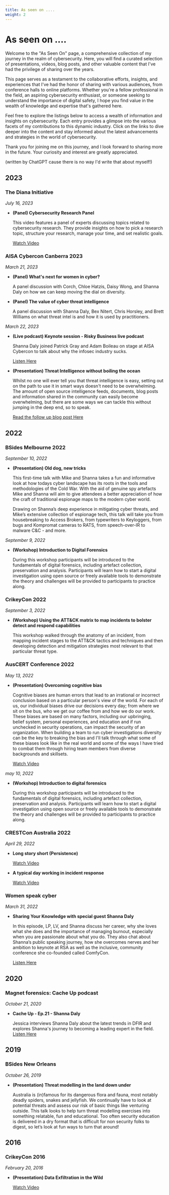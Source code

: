 ```yaml
---
title: As seen on ....
weight: 2
---
```


# As seen on ....

Welcome to the "As Seen On" page, a comprehensive collection of my journey in the realm of cybersecurity. Here, you will find a curated selection of presentations, videos, blog posts, and other valuable content that I've had the privilege of sharing over the years.

This page serves as a testament to the collaborative efforts, insights, and experiences that I've had the honor of sharing with various audiences, from conference halls to online platforms. Whether you're a fellow professional in the field, an aspiring cybersecurity enthusiast, or someone seeking to understand the importance of digital safety, I hope you find value in the wealth of knowledge and expertise that's gathered here.

Feel free to explore the listings below to access a wealth of information and insights on cybersecurity. Each entry provides a glimpse into the various facets of my contributions to this dynamic industry. Click on the links to dive deeper into the content and stay informed about the latest advancements and strategies in the world of cybersecurity.

Thank you for joining me on this journey, and I look forward to sharing more in the future. Your curiosity and interest are greatly appreciated.

(written by ChatGPT cause there is no way I'd write that about myself!)

## 2023

### The Diana Initiative
*July 16, 2023*
* **(Panel) Cybersecurity Research Panel**
    
    This video features a panel of experts discussing topics related to cybersecurity research. They provide insights on how to pick a research topic, structure your research, manage your time, and set realistic goals.
    
    [Watch Video](https://youtu.be/_SwOxK3T1gg?si=EwoVqQMvHhT2ActD)

### AISA Cybercon Canberra 2023
*March 21, 2023*
* **(Panel) What's next for women in cyber?**
    
    A panel discussion with Corch, Chloe Hatzis, Daisy Wong, and Shanna Daly on how we can keep moving the dial on diversity.

* **(Panel) The value of cyber threat intelligence**

    A panel discussion with Shanna Daly, Bex Nitert, Chris Horsley, and Brett Williams on what threat intel is and how it is used by practitioners.

*March 22, 2023*
* **(Live podcast) Keynote session - Risky Business live podcast**

    Shanna Daly joined Patrick Gray and Adam Boileau on stage at AISA Cybercon to talk about why the infosec industry sucks.

    [Listen Here](https://risky.biz/RB700/)

* **(Presentation) Threat Intelligence without boiling the ocean**

    Whilst no one will ever tell you that threat intelligence is easy, setting out on the path to use it in smart ways doesn't need to be overwhelming. The amount of open source intelligence feeds, documents, blog posts and information shared in the community can easily become overwhelming, but there are some ways we can tackle this without jumping in the deep end, so to speak.

    [Read the follow up blog post Here](https://www.cosive.com/blog/docintel-misp-threat-intelligence-without-boiling-the-ocean)

## 2022

### BSides Melbourne 2022
*September 10, 2022*

* **(Presentation) Old dog, new tricks**

    This first-time talk with Mike and Shanna takes a fun and informative look at how todays cyber landscape has its roots in the tools and methodologies of the Cold War. With the aid of genuine spy artefacts Mike and Shanna will aim to give attendees a better appreciation of how the craft of traditional espionage maps to the modern cyber world.
    
    Drawing on Shanna’s deep experience in mitigating cyber threats, and Mike’s extensive collection of espionage tech, this talk will take you from housebreaking to Access Brokers, from typewriters to Keyloggers, from bugs and Kompromat cameras to RATS, from speech-over-IR to malware C&C - and more.

*September 9, 2022*
* **(Workshop) Introduction to Digital Forensics**

    During this workshop participants will be introduced to the fundamentals of digital forensics, including artefact collection, preservation and analysis. Participants will learn how to start a digital investigation using open source or freely available tools to demonstrate the theory and challenges will be provided to participants to practice along. 

### CrikeyCon 2022
*September 3, 2022*
* **(Workshop) Using the ATT&CK matrix to map incidents to bolster detect and respond capabilities**
    
    This workshop walked through the anatomy of an incident, from mapping incident stages to the ATT&CK tactics and techniques and then developing detection and mitigation strategies most relevant to that particular threat type.

### AusCERT Conference 2022
*May 13, 2022*
* **(Presentation) Overcoming cognitive bias**

    Cognitive biases are human errors that lead to an irrational or incorrect conclusion based on a particular person's view of the world. For each of us, our individual biases drive our decisions every day; from where we sit on the bus, who we get our coffee from and how we do our work. These biases are based on many factors, including our upbringing, belief system, personal experiences, and education and if run unchecked in security operations, can impact the security of an organization. When building a team to run cyber investigations diversity can be the key to breaking the bias and I'll talk through what some of these biases look like in the real world and some of the ways I have tried to combat them through hiring team members from diverse backgrounds and skillsets.

    [Watch Video](https://youtu.be/X7e8weJ2p5I?si=_tJFhxHv94alwKXE)

*may 10, 2022*
* **(Workshop) Introduction to digital forensics**

    During this workshop participants will be introduced to the fundamentals of digital forensics, including artefact collection, preservation and analysis. Participants will learn how to start a digital investigation using open source or freely available tools to demonstrate the theory and challenges will be provided to participants to practice along.

### CRESTCon Australia 2022
*April 29, 2022*
  * **Long story short (Persistence)**
    
    [Watch Video](https://youtu.be/TdjTFNiHjJU?si=Lgb4cUHlDriI9Vuv)
  * **A typical day working in incident response**
    
    [Watch Video](https://youtu.be/wqp1wgLnLAk?si=cEPgNu_auMYEDrT_)

### Women speak cyber
*March 31, 2022*
* **Sharing Your Knowledge with special guest Shanna Daly**

    In this episode, LP, LV, and Shanna discuss her career, why she loves what she does and the importance of managing burnout, especially when you are passionate about what you do. They also chat about Shanna’s public speaking journey, how she overcomes nerves and her ambition to keynote at RSA as well as the inclusive, community conference she co-founded called ComfyCon.

    [Listen Here](https://omny.fm/shows/women-speak-cyber/sharing-your-knowledge-with-special-guest-shanna-d)




## 2020

### Magnet forensics: Cache Up podcast
*October 21, 2020*

  * **Cache Up - Ep.21 - Shanna Daly**

    Jessica interviews Shanna Daly about the latest trends in DFIR and explores Shanna's journey to becoming a leading expert in the field.
    [Listen Here](https://www.youtube.com/live/LsJARwXDDR4?si=gOaZt86dCOwYWvv_)


## 2019

### BSides New Orleans
*October 26, 2019*
* **(Presentation) Threat modelling in the land down under**

    Australia is (in)famous for its dangerous flora and fauna, most notably deadly spiders, snakes and jellyfish. We continually have to look at potential threats and assess our risk of basic things like venturing outside. This talk looks to help turn threat modelling exercises into something relatable, fun and educational. Too often security education is delivered in a dry format that is difficult for non security folks to digest, so let’s look at fun ways to turn that around!

## 2016

### CrikeyCon 2016
*February 20, 2016*
* **(Presentation) Data Exfiltration in the Wild**



    [Watch Video](https://youtu.be/RNP3sDS1WKk?si=SyI_5xcwG6eC3dB6)



